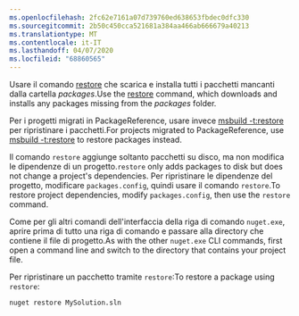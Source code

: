 ```yaml
---
ms.openlocfilehash: 2fc62e7161a07d739760ed638653fbdec0dfc330
ms.sourcegitcommit: 2b50c450cca521681a384aa466ab666679a40213
ms.translationtype: MT
ms.contentlocale: it-IT
ms.lasthandoff: 04/07/2020
ms.locfileid: "68860565"
---
```

<span data-ttu-id="ceb3d-101">Usare il comando [restore](../../reference/cli-reference/cli-ref-restore.md) che scarica e installa tutti i pacchetti mancanti dalla cartella *packages*.</span><span class="sxs-lookup"><span data-stu-id="ceb3d-101">Use the [restore](../../reference/cli-reference/cli-ref-restore.md) command, which downloads and installs any packages missing from the *packages* folder.</span></span>

<span data-ttu-id="ceb3d-102">Per i progetti migrati in PackageReference, usare invece [msbuild -t:restore](../package-restore.md#restore-using-msbuild) per ripristinare i pacchetti.</span><span class="sxs-lookup"><span data-stu-id="ceb3d-102">For projects migrated to PackageReference, use [msbuild -t:restore](../package-restore.md#restore-using-msbuild) to restore packages instead.</span></span>

<span data-ttu-id="ceb3d-103">Il comando `restore` aggiunge soltanto pacchetti su disco, ma non modifica le dipendenze di un progetto.</span><span class="sxs-lookup"><span data-stu-id="ceb3d-103">`restore` only adds packages to disk but does not change a project's dependencies.</span></span> <span data-ttu-id="ceb3d-104">Per ripristinare le dipendenze del progetto, modificare `packages.config`, quindi usare il comando `restore`.</span><span class="sxs-lookup"><span data-stu-id="ceb3d-104">To restore project dependencies, modify `packages.config`, then use the `restore` command.</span></span>

<span data-ttu-id="ceb3d-105">Come per gli altri comandi dell'interfaccia della riga di comando `nuget.exe`, aprire prima di tutto una riga di comando e passare alla directory che contiene il file di progetto.</span><span class="sxs-lookup"><span data-stu-id="ceb3d-105">As with the other `nuget.exe` CLI commands, first open a command line and switch to the directory that contains your project file.</span></span>

<span data-ttu-id="ceb3d-106">Per ripristinare un pacchetto tramite `restore`:</span><span class="sxs-lookup"><span data-stu-id="ceb3d-106">To restore a package using `restore`:</span></span>

```cli
nuget restore MySolution.sln
```